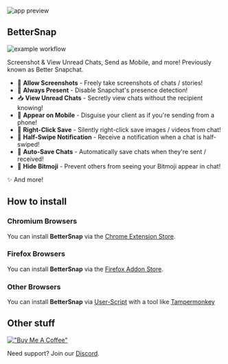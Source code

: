 ![app preview](https://github.com/dclstn/better-snapchat/assets/43322006/6547f17d-0429-4baa-8854-eda1dde2cd0c)

## BetterSnap

![example workflow](https://github.com/dclstn/better-snapchat/actions/workflows/node.js.yml/badge.svg)

Screenshot & View Unread Chats, Send as Mobile, and more! Previously known as Better Snapchat.

- 📸 **Allow Screenshots** - Freely take screenshots of chats / stories!
- 👤 **Always Present** - Disable Snapchat's presence detection!
- 📥 **View Unread Chats** - Secretly view chats without the recipient knowing!
- 📱 **Appear on Mobile** - Disguise your client as if you're sending from a phone!
- 💾 **Right-Click Save** - Silently right-click save images / videos from chat!
- 🔔 **Half-Swipe Notification** - Receive a notification when a chat is half-swiped!
- 💬 **Auto-Save Chats** - Automatically save chats when they're sent / received!
- 🙈 **Hide Bitmoji** - Prevent others from seeing your Bitmoji appear in chat!

✨ And more!

## How to install

### Chromium Browsers

You can install **BetterSnap** via the [Chrome Extension Store](https://chrome.google.com/webstore/detail/better-snapchat/bomphfefmmkghdkkpjdafehnmfpifook).

### Firefox Browsers

You can install **BetterSnap** via the [Firefox Addon Store](https://addons.mozilla.org/firefox/addon/better-snapchat/).

### Other Browsers

You can install **BetterSnap** via [User-Script](https://better-snapchat.vasp.dev/build/userscript.js) with a tool like [Tampermonkey](https://www.tampermonkey.net/)

## Other stuff

[!["Buy Me A Coffee"](https://www.buymeacoffee.com/assets/img/custom_images/orange_img.png)](https://www.buymeacoffee.com/dclstn)

Need support? Join our [Discord](https://discord.gg/hpmjAJZR3H).
